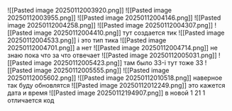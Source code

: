 ![[Pasted image 20250112003920.png]]
![[Pasted image 20250112003955.png]]
![[Pasted image 20250112004146.png]]
![[Pasted image 20250112004258.png]]
![[Pasted image 20250112004307.png]]
![[Pasted image 20250112004410.png]]
тут создается тик
![[Pasted image 20250112004533.png]]
i это тип тика
![[Pasted image 20250112004701.png]]
а нет ![[Pasted image 20250112004714.png]]
не знаю пока что за что отвечает
![[Pasted image 20250112005031.png]]
![[Pasted image 20250112005423.png]]
там было 33-i тут тоже 33
![[Pasted image 20250112005555.png]]
![[Pasted image 20250112005602.png]]
![[Pasted image 20250112010518.png]]
наверное так буду обновлятся
![[Pasted image 20250112012249.png]]
это кажется дата и время
![[Pasted image 20250112194907.png]]
в новой 1 21 1 отличается код